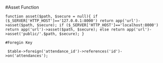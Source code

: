 #Asset Function

`function asset($path, $secure = null){
        if ($_SERVER['HTTP_HOST']=='127.0.0.1:8000')
            return app('url')->asset($path, $secure);
        if ($_SERVER['HTTP_HOST']=='localhost:8000')
            return app('url')->asset($path, $secure);
        else
            return app('url')->asset('public/'.$path, $secure);
    }
    `
    
    
    #Foregin Key
    
`
            $table->foreign('attendance_id')->references('id')->on('attendances');`
